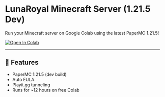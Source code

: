 # LunaRoyal Minecraft Server (1.21.5 Dev)

Run your Minecraft server on Google Colab using the latest PaperMC 1.21.5!

[![Open In Colab](https://colab.research.google.com/assets/colab-badge.svg)](https://colab.research.google.com/github/AADI-playz23/lunaroyal-server/blob/main/Minecraft-PaperMC-1.21.5-Colab.ipynb)

---

## 📜 Features
- PaperMC 1.21.5 (dev build)
- Auto EULA
- Playit.gg tunneling
- Runs for ~12 hours on free Colab
